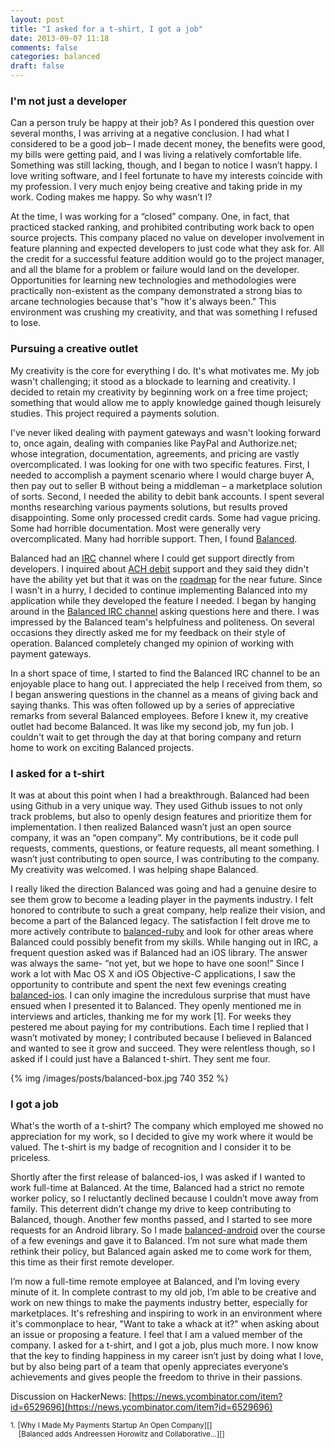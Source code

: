 ```yaml
---
layout: post
title: "I asked for a t-shirt, I got a job"
date: 2013-09-07 11:18
comments: false
categories: balanced
draft: false
---
```



### I'm not just a developer

Can a person truly be happy at their job? As I pondered this question over several months, I was arriving at a negative conclusion. I had what I considered to be a good job– I made decent money, the benefits were good, my bills were getting paid, and I was living a relatively comfortable life. Something was still lacking, though, and I began to notice I wasn’t happy. I love writing software, and I feel fortunate to have my interests coincide with my profession. I very much enjoy being creative and taking pride in my work. Coding makes me happy. So why wasn’t I?

At the time, I was working for a “closed” company. One, in fact, that practiced stacked ranking, and prohibited contributing work back to open source projects. This company placed no value on developer involvement in feature planning and expected developers to just code what they ask for. All the credit for a successful feature addition would go to the project manager, and all the blame for a problem or failure would land on the developer. Opportunities for learning new technologies and methodologies were practically non-existent as the company demonstrated a strong bias to arcane technologies because that's "how it's always been." This environment was crushing my creativity, and that was something I refused to lose.


### Pursuing a creative outlet

My creativity is the core for everything I do. It's what motivates me. My job wasn't challenging; it stood as a blockade to learning and creativity. I decided to retain my creativity by beginning work on a free time project; something that would allow me to apply knowledge gained though leisurely studies. This project required a payments solution.

I've never liked dealing with payment gateways and wasn't looking forward to, once again, dealing with companies like PayPal and Authorize.net; whose integration, documentation, agreements, and pricing are vastly overcomplicated. I was looking for one with two specific features. First, I needed to accomplish a payment scenario where I would charge buyer A, then pay out to seller B without being a middleman – a marketplace solution of sorts. Second, I needed the ability to debit bank accounts. I spent several months researching various payments solutions, but results proved disappointing. Some only processed credit cards. Some had vague pricing. Some had horrible documentation. Most were generally very overcomplicated. Many had horrible support. Then, I found [Balanced](https://www.balancedpayments.com).

Balanced had an [IRC](http://en.wikipedia.org/wiki/IRC) channel where I could get support directly from developers. I inquired about [ACH debit](https://www.balancedpayments.com/ach-debits) support and they said they didn't have the ability yet but that it was on the [roadmap](https://github.com/balanced/balanced-api/issues/2) for the near future. Since I wasn't in a hurry, I decided to continue implementing Balanced into my application while they developed the feature I needed. I began by hanging around in the [Balanced IRC channel](http://webchat.freenode.net/?channels=balanced&uio=MTE9OTIaf) asking questions here and there. I was impressed by the Balanced team's helpfulness and politeness. On several occasions they directly asked me for my feedback on their style of operation. Balanced completely changed my opinion of working with payment gateways.

In a short space of time, I started to find the Balanced IRC channel to be an enjoyable place to hang out. I appreciated the help I received from them, so I began answering questions in the channel as a means of giving back and saying thanks. This was often followed up by a series of appreciative remarks from several Balanced employees. Before I knew it, my creative outlet had become Balanced. It was like my second job, my fun job. I couldn't wait to get through the day at that boring company and return home to work on exciting Balanced projects.


### I asked for a t-shirt

It was at about this point when I had a breakthrough. Balanced had been using Github in a very unique way. They used Github issues to not only track problems, but also to openly design features and prioritize them for implementation. I then realized Balanced wasn’t just an open source company, it was an “open company”. My contributions, be it code pull requests, comments, questions, or feature requests, all meant something. I wasn’t just contributing to open source, I was contributing to the company. My creativity was welcomed. I was helping shape Balanced.

I really liked the direction Balanced was going and had a genuine desire to see them grow to become a leading player in the payments industry. I felt honored to contribute to such a great company, help realize their vision, and become a part of the Balanced legacy. The satisfaction I felt drove me to more actively contribute to [balanced-ruby](https://github.com/balanced/balanced-ruby) and look for other areas where Balanced could possibly benefit from my skills. While hanging out in IRC, a frequent question asked was if Balanced had an iOS library. The answer was always the same- “not yet, but we hope to have one soon!” Since I work a lot with Mac OS X and iOS Objective-C applications, I saw the opportunity to contribute and spent the next few evenings creating [balanced-ios](https://github.com/balanced/balanced-ios). I can only imagine the incredulous surprise that must have ensued when I presented it to Balanced. They openly mentioned me in interviews and articles, thanking me for my work [1]. For weeks they pestered me about paying for my contributions. Each time I replied that I wasn’t motivated by money; I contributed because I believed in Balanced and wanted to see it grow and succeed. They were relentless though, so I asked if I could just have a Balanced t-shirt. They sent me four.

{% img /images/posts/balanced-box.jpg 740 352 %}

### I got a job

What's the worth of a t-shirt? The company which employed me showed no appreciation for my work, so I decided to give my work where it would be valued. The t-shirt is my badge of recognition and I consider it to be priceless.

Shortly after the first release of balanced-ios, I was asked if I wanted to work full-time at Balanced. At the time, Balanced had a strict no remote worker policy, so I reluctantly declined because I couldn’t move away from family. This deterrent didn’t change my drive to keep contributing to Balanced, though. Another few months passed, and I started to see more requests for an Android library. So I made [balanced-android](https://github.com/balanced/balanced-android) over the course of a few evenings and gave it to Balanced. I’m not sure what made them rethink their policy, but Balanced again asked me to come work for them, this time as their first remote developer.

I’m now a full-time remote employee at Balanced, and I’m loving every minute of it. In complete contrast to my old job, I’m able to be creative and work on new things to make the payments industry better, especially for marketplaces. It's refreshing and inspiring to work in an environment where it's commonplace to hear, "Want to take a whack at it?" when asking about an issue or proposing a feature. I feel that I am a valued member of the company. I asked for a t-shirt, and I got a job, plus much more. I now know that the key to finding happiness in my career isn’t just by doing what I love, but by also being part of a team that openly appreciates everyone’s achievements and gives people the freedom to thrive in their passions.


Discussion on HackerNews: [https://news.ycombinator.com/item?id=6529696](https://news.ycombinator.com/item?id=6529696)

<small>
1. [Why I Made My Payments Startup An Open Company][] <br>
&nbsp;&nbsp;&nbsp;&nbsp;[Balanced adds Andreessen Horowitz and Collaborative...][]
<small>

[Why I Made My Payments Startup An Open Company]: http://www.fastcolabs.com/3008944/open-company/why-i-made-my-payments-startup-an-open-company
[Balanced adds Andreessen Horowitz and Collaborative...]: http://pandodaily.com/2013/04/02/balanced-adds-andreessen-horowitz-and-collaboration-fund-as-investors-and-opens-up-about-opening-up/
